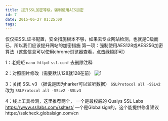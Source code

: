 ```yaml
---
title: 提升SSL加密等级，强制使用AES加密
id: 7
date: 2015-06-27 01:25:00
tags:
---
```


仅仅把SSL证书配置，安全措施根本不够，如果去专业网站检测，也就是C级而已，所以我们应该提升网站的加密措施
第一项：强制使用AES128或AES256加密算法（这些信息可以使用chrome浏览器查看，点击绿锁即可）

1：老规矩 `nano httpd-ssl.conf` 去删除注释

2：对照图片修改（需要默认128就128在前）
![1](/img/3319305556.jpg)

3：关闭 SSL v3 （据说是因为harker可以监听数据）
`SSLProtocol all -SSLv2`改为
`SSLProtocol all -SSLv2 -SSLv3`

4：线上工具检测，这里推荐两个，
一个是最权威的 Qualys SSL Labs https://www.ssllabs.com/ssltest/
一个是Globalsign的，这个能提供修复建议https://sslcheck.globalsign.com/cn
<!--more-->
